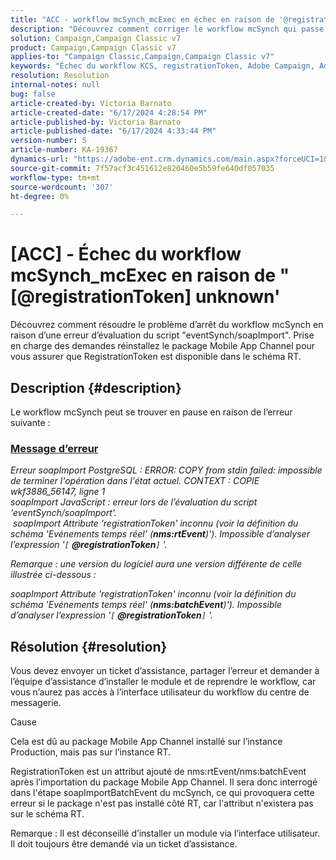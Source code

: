 ```yaml
---
title: "ACC - workflow mcSynch_mcExec en échec en raison de '@registrationToken unknown'"
description: "Découvrez comment corriger le workflow mcSynch qui passe en pause à cause d’une erreur lors de l’évaluation du script 'eventSynch/soapImport'."
solution: Campaign,Campaign Classic v7
product: Campaign,Campaign Classic v7
applies-to: "Campaign Classic,Campaign,Campaign Classic v7"
keywords: "Échec du workflow KCS, registrationToken, Adobe Campaign, Adobe Campaign Classic, ACC, mcSynch_mcExec, dépannage"
resolution: Resolution
internal-notes: null
bug: false
article-created-by: Victoria Barnato
article-created-date: "6/17/2024 4:28:54 PM"
article-published-by: Victoria Barnato
article-published-date: "6/17/2024 4:33:44 PM"
version-number: 5
article-number: KA-19367
dynamics-url: "https://adobe-ent.crm.dynamics.com/main.aspx?forceUCI=1&pagetype=entityrecord&etn=knowledgearticle&id=5a6593ab-c62c-ef11-840a-6045bd026b83"
source-git-commit: 7f57acf3c451612e820460e5b59fe640df057035
workflow-type: tm+mt
source-wordcount: '307'
ht-degree: 0%

---
```


# [ACC] - Échec du workflow mcSynch_mcExec en raison de &quot;[@registrationToken] unknown&#39;


Découvrez comment résoudre le problème d’arrêt du workflow mcSynch en raison d’une erreur d’évaluation du script &quot;eventSynch/soapImport&quot;. Prise en charge des demandes réinstallez le package Mobile App Channel pour vous assurer que RegistrationToken est disponible dans le schéma RT.

## Description {#description}


Le workflow mcSynch peut se trouver en pause en raison de l’erreur suivante :



### <u>Message d’erreur</u>

*Erreur soapImport PostgreSQL : ERROR: COPY from stdin failed: impossible de terminer l&#39;opération dans l&#39;état actuel. CONTEXT : COPIE wkf3886_56147, ligne 1
<br>soapImport JavaScript : erreur lors de l’évaluation du script &#39;eventSynch/soapImport&#39;.
<br> soapImport Attribute &#39;registrationToken&#39; inconnu (voir la définition du schéma &#39;Evénements temps réel&#39; (<b>nms:rtEvent</b>)&#39;). Impossible d’analyser l’expression &#39;`[` <b>@registrationToken</b>`]` &#39;.*

*Remarque : une version du logiciel aura une version différente de celle illustrée ci-dessous :*

*soapImport Attribute &#39;registrationToken&#39; inconnu (voir la définition du schéma &#39;Evénements temps réel&#39; (<b>nms:batchEvent</b>)&#39;). Impossible d’analyser l’expression &#39;`[` <b>@registrationToken</b>`]` &#39;.*


## Résolution {#resolution}


Vous devez envoyer un ticket d’assistance, partager l’erreur et demander à l’équipe d’assistance d’installer le module et de reprendre le workflow, car vous n’aurez pas accès à l’interface utilisateur du workflow du centre de messagerie.



Cause

Cela est dû au package Mobile App Channel installé sur l’instance Production, mais pas sur l’instance RT.

RegistrationToken est un attribut ajouté de nms:rtEvent/nms:batchEvent après l’importation du package Mobile App Channel. Il sera donc interrogé dans l&#39;étape soapImportBatchEvent du mcSynch, ce qui provoquera cette erreur si le package n&#39;est pas installé côté RT, car l&#39;attribut n&#39;existera pas sur le schéma RT.



Remarque : Il est déconseillé d’installer un module via l’interface utilisateur. Il doit toujours être demandé via un ticket d’assistance.
